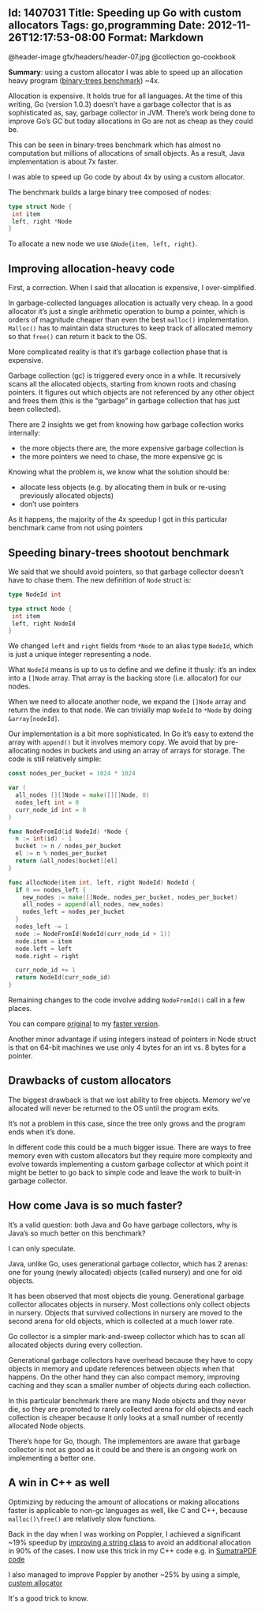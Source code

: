 Id: 1407031
Title: Speeding up Go with custom allocators
Tags: go,programming
Date: 2012-11-26T12:17:53-08:00
Format: Markdown
--------------
@header-image gfx/headers/header-07.jpg
@collection go-cookbook

**Summary**: using a custom allocator I was able to speed up an
allocation heavy program ([binary-trees
benchmark](http://shootout.alioth.debian.org/u64/performance.php?test=binarytrees))
~4x.

Allocation is expensive. It holds true for all languages. At the time of
this writing, Go (version 1.0.3) doesn’t have a garbage collector that
is as sophisticated as, say, garbage collector in JVM. There’s work
being done to improve Go’s GC but today allocations in Go are not as
cheap as they could be.

This can be seen in binary-trees benchmark which has almost no
computation but millions of allocations of small objects. As a result,
Java implementation is about 7x faster.

I was able to speed up Go code by about 4x by using a custom allocator.

The benchmark builds a large binary tree composed of nodes:

```go
type struct Node {
 int item
 left, right *Node
}
```

To allocate a new node we use `&Node{item, left, right}`.

Improving allocation-heavy code
-------------------------------

First, a correction. When I said that allocation is expensive, I
over-simplified.

In garbage-collected languages allocation is actually very cheap. In a
good allocator it’s just a single arithmetic operation to bump a
pointer, which is orders of magnitude cheaper than even the best
`malloc()` implementation. `Malloc()` has to maintain data structures to
keep track of allocated memory so that `free()` can return it back to
the OS.

More complicated reality is that it’s garbage collection phase that is
expensive.

Garbage collection (gc) is triggered every once in a while. It
recursively scans all the allocated objects, starting from known roots
and chasing pointers. It figures out which objects are not referenced by
any other object and frees them (this is the “garbage” in garbage
collection that has just been collected).

There are 2 insights we get from knowing how garbage collection works
internally:

-   the more objects there are, the more expensive garbage collection is
-   the more pointers we need to chase, the more expensive gc is

Knowing what the problem is, we know what the solution should be:

-   allocate less objects (e.g. by allocating them in bulk or re-using
    previously allocated objects)
-   don’t use pointers

As it happens, the majority of the 4x speedup I got in this particular
benchmark came from not using pointers

Speeding binary-trees shootout benchmark
----------------------------------------

We said that we should avoid pointers, so that garbage collector doesn’t
have to chase them. The new definition of `Node` struct is:

```go
type NodeId int

type struct Node {
 int item
 left, right NodeId
}
```

We changed `left` and `right` fields from `*Node` to an alias type
`NodeId`, which is just a unique integer representing a node.

What `NodeId` means is up to us to define and we define it thusly: it’s
an index into a `[]Node` array. That array is the backing store (i.e.
allocator) for our nodes.

When we need to allocate another node, we expand the `[]Node` array and
return the index to that node. We can trivially map `NodeId` to `*Node`
by doing `&array[nodeId]`.

Our implementation is a bit more sophisticated. In Go it’s easy to
extend the array with `append()` but it involves memory copy. We avoid
that by pre-allocating nodes in buckets and using an array of arrays for
storage. The code is still relatively simple:

```go
const nodes_per_bucket = 1024 * 1024

var (
  all_nodes [][]Node = make([][]Node, 0)
  nodes_left int = 0
  curr_node_id int = 0
)

func NodeFromId(id NodeId) *Node {
  n := int(id) - 1
  bucket := n / nodes_per_bucket
  el := n % nodes_per_bucket
  return &all_nodes[bucket][el]
}

func allocNode(item int, left, right NodeId) NodeId {
  if 0 == nodes_left {
    new_nodes := make([]Node, nodes_per_bucket, nodes_per_bucket)
    all_nodes = append(all_nodes, new_nodes)
    nodes_left = nodes_per_bucket
  }
  nodes_left -= 1
  node := NodeFromId(NodeId(curr_node_id + 1))
  node.item = item
  node.left = left
  node.right = right

  curr_node_id += 1
  return NodeId(curr_node_id)
}
```

Remaining changes to the code involve adding `NodeFromId()` call in a
few places.

You can compare
[original](https://github.com/kjk/kjkpub/blob/master/gobench/bintree.go)
to my [faster
version](https://github.com/kjk/kjkpub/blob/master/gobench/bintree3.go).

Another minor advantage if using integers instead of pointers in Node
struct is that on 64-bit machines we use only 4 bytes for an int vs. 8
bytes for a pointer.

Drawbacks of custom allocators
------------------------------

The biggest drawback is that we lost ability to free objects. Memory
we’ve allocated will never be returned to the OS until the program
exits.

It’s not a problem in this case, since the tree only grows and the
program ends when it’s done.

In different code this could be a much bigger issue. There are ways to
free memory even with custom allocators but they require more complexity
and evolve towards implementing a custom garbage collector at which
point it might be better to go back to simple code and leave the work to
built-in garbage collector.

How come Java is so much faster?
--------------------------------

It’s a valid question: both Java and Go have garbage collectors, why is
Java’s so much better on this benchmark?

I can only speculate.

Java, unlike Go, uses generational garbage collector, which has 2
arenas: one for young (newly allocated) objects (called nursery) and one
for old objects.

It has been observed that most objects die young. Generational garbage
collector allocates objects in nursery. Most collections only collect
objects in nursery. Objects that survived collections in nursery are
moved to the second arena for old objects, which is collected at a much
lower rate.

Go collector is a simpler mark-and-sweep collector which has to scan all
allocated objects during every collection.

Generational garbage collectors have overhead because they have to copy
objects in memory and update references between objects when that
happens. On the other hand they can also compact memory, improving
caching and they scan a smaller number of objects during each
collection.

In this particular benchmark there are many Node objects and they never
die, so they are promoted to rarely collected arena for old objects and
each collection is cheaper because it only looks at a small number of
recently allocated Node objects.

There’s hope for Go, though. The implementors are aware that garbage
collector is not as good as it could be and there is an ongoing work on
implementing a better one.

A win in C++ as well
--------------------

Optimizing by reducing the amount of allocations or making allocations
faster is applicable to non-gc languages as well, like C and C++,
because `malloc()\free()` are relatively slow functions.

Back in the day when I was working on Poppler, I achieved a significant
~19% speedup by [improving a string
class](/article/Performance-optimization-story.html)
to avoid an additional allocation in 90% of the cases. I now use this
trick in my C++ code e.g. in [SumatraPDF
code](https://code.google.com/p/sumatrapdf/source/browse/trunk/src/utils/Vec.h)

I also managed to improve Poppler by another \~25% by using a simple,
[custom allocator](https://bugs.freedesktop.org/show_bug.cgi?id=7910)

It's a good trick to know.
